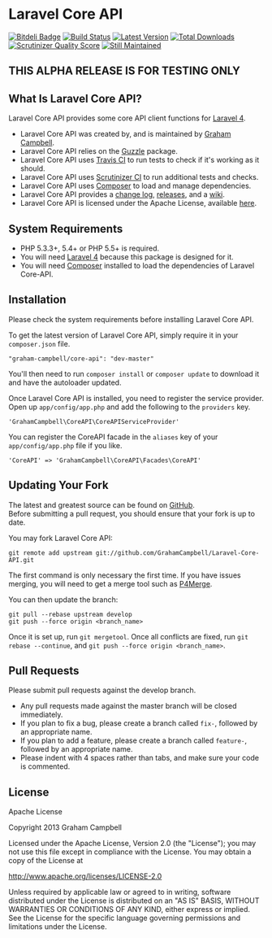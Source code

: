 Laravel Core API
================


[![Bitdeli Badge](https://d2weczhvl823v0.cloudfront.net/GrahamCampbell/laravel-core-api/trend.png)](https://bitdeli.com/free "Bitdeli Badge")
[![Build Status](https://travis-ci.org/GrahamCampbell/Laravel-Core-API.png?branch=master)](https://travis-ci.org/GrahamCampbell/Laravel-Core-API)
[![Latest Version](https://poser.pugx.org/graham-campbell/core-api/v/stable.png)](https://packagist.org/packages/graham-campbell/core-api)
[![Total Downloads](https://poser.pugx.org/graham-campbell/core-api/downloads.png)](https://packagist.org/packages/graham-campbell/core-api)
[![Scrutinizer Quality Score](https://scrutinizer-ci.com/g/GrahamCampbell/Laravel-Core-API/badges/quality-score.png?s=a2f20fc191087f35712aa469b0225e1a2bf5d0fd)](https://scrutinizer-ci.com/g/GrahamCampbell/Laravel-Core-API)
[![Still Maintained](http://stillmaintained.com/GrahamCampbell/Laravel-Core-API.png)](http://stillmaintained.com/GrahamCampbell/Laravel-Core-API)


## THIS ALPHA RELEASE IS FOR TESTING ONLY


## What Is Laravel Core API?

Laravel Core API provides some core API client functions for [Laravel 4](http://laravel.com).  

* Laravel Core API was created by, and is maintained by [Graham Campbell](https://github.com/GrahamCampbell).  
* Laravel Core API relies on the [Guzzle](https://github.com/guzzle/guzzle) package.  
* Laravel Core API uses [Travis CI](https://travis-ci.org/GrahamCampbell/Laravel-Core-API) to run tests to check if it's working as it should.  
* Laravel Core API uses [Scrutinizer CI](https://scrutinizer-ci.com/g/GrahamCampbell/Laravel-Core-API) to run additional tests and checks.  
* Laravel Core API uses [Composer](https://getcomposer.org) to load and manage dependencies.  
* Laravel Core API provides a [change log](https://github.com/GrahamCampbell/Laravel-Core-API/blob/master/CHANGELOG.md), [releases](https://github.com/GrahamCampbell/Laravel-Core-API/releases), and a [wiki](https://github.com/GrahamCampbell/Laravel-Core-API/wiki).  
* Laravel Core API is licensed under the Apache License, available [here](https://github.com/GrahamCampbell/Laravel-Core-API/blob/master/LICENSE.md).  


## System Requirements

* PHP 5.3.3+, 5.4+ or PHP 5.5+ is required.
* You will need [Laravel 4](http://laravel.com) because this package is designed for it.  
* You will need [Composer](https://getcomposer.org) installed to load the dependencies of Laravel Core-API.  


## Installation

Please check the system requirements before installing Laravel Core API.  

To get the latest version of Laravel Core API, simply require it in your `composer.json` file.

`"graham-campbell/core-api": "dev-master"`

You'll then need to run `composer install` or `composer update` to download it and have the autoloader updated.

Once Laravel Core API is installed, you need to register the service provider. Open up `app/config/app.php` and add the following to the `providers` key.

`'GrahamCampbell\CoreAPI\CoreAPIServiceProvider'`

You can register the CoreAPI facade in the `aliases` key of your `app/config/app.php` file if you like.

`'CoreAPI' => 'GrahamCampbell\CoreAPI\Facades\CoreAPI'`


## Updating Your Fork

The latest and greatest source can be found on [GitHub](https://github.com/GrahamCampbell/Laravel-Core-API).  
Before submitting a pull request, you should ensure that your fork is up to date.  

You may fork Laravel Core API:  

    git remote add upstream git://github.com/GrahamCampbell/Laravel-Core-API.git

The first command is only necessary the first time. If you have issues merging, you will need to get a merge tool such as [P4Merge](http://perforce.com/product/components/perforce_visual_merge_and_diff_tools).  

You can then update the branch:  

    git pull --rebase upstream develop
    git push --force origin <branch_name>

Once it is set up, run `git mergetool`. Once all conflicts are fixed, run `git rebase --continue`, and `git push --force origin <branch_name>`.  


## Pull Requests

Please submit pull requests against the develop branch.  

* Any pull requests made against the master branch will be closed immediately.  
* If you plan to fix a bug, please create a branch called `fix-`, followed by an appropriate name.  
* If you plan to add a feature, please create a branch called `feature-`, followed by an appropriate name.  
* Please indent with 4 spaces rather than tabs, and make sure your code is commented.  


## License

Apache License  

Copyright 2013 Graham Campbell  

Licensed under the Apache License, Version 2.0 (the "License");
you may not use this file except in compliance with the License.
You may obtain a copy of the License at  

 http://www.apache.org/licenses/LICENSE-2.0  

Unless required by applicable law or agreed to in writing, software
distributed under the License is distributed on an "AS IS" BASIS,
WITHOUT WARRANTIES OR CONDITIONS OF ANY KIND, either express or implied.
See the License for the specific language governing permissions and
limitations under the License.  
